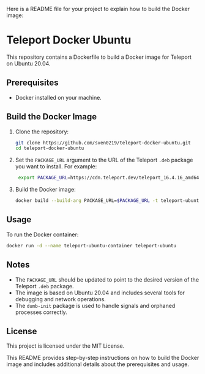 Here is a README file for your project to explain how to build the Docker image:


# Teleport Docker Ubuntu

This repository contains a Dockerfile to build a Docker image for Teleport on Ubuntu 20.04.

## Prerequisites

- Docker installed on your machine.

## Build the Docker Image

1. Clone the repository:
   ```sh
   git clone https://github.com/sven0219/teleport-docker-ubuntu.git
   cd teleport-docker-ubuntu
   ```

2. Set the `PACKAGE_URL` argument to the URL of the Teleport `.deb` package you want to install. For example:
   ```sh
    export PACKAGE_URL=https://cdn.teleport.dev/teleport_16.4.16_amd64.deb
   ```

3. Build the Docker image:
   ```sh
   docker build --build-arg PACKAGE_URL=$PACKAGE_URL -t teleport-ubuntu .
   ```

## Usage

To run the Docker container:
```sh
docker run -d --name teleport-ubuntu-container teleport-ubuntu
```

## Notes

- The `PACKAGE_URL` should be updated to point to the desired version of the Teleport `.deb` package.
- The image is based on Ubuntu 20.04 and includes several tools for debugging and network operations.
- The `dumb-init` package is used to handle signals and orphaned processes correctly.

## License

This project is licensed under the MIT License.


This README provides step-by-step instructions on how to build the Docker image and includes additional details about the prerequisites and usage.
